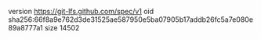 version https://git-lfs.github.com/spec/v1
oid sha256:66f8a9e762d3de31525ae587950e5ba07905b17addb26fc5a7e080e89a8777a1
size 14502
